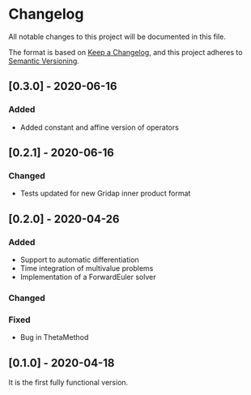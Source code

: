 # Changelog
All notable changes to this project will be documented in this file.

The format is based on [Keep a Changelog](https://keepachangelog.com/en/1.0.0/),
and this project adheres to [Semantic Versioning](https://semver.org/spec/v2.0.0.html).

## [0.3.0] - 2020-06-16

### Added

  - Added constant and affine version of operators

## [0.2.1] - 2020-06-16

### Changed

  - Tests updated for new Gridap inner product format

## [0.2.0] - 2020-04-26

### Added

  - Support to automatic differentiation
  - Time integration of multivalue problems
  - Implementation of a ForwardEuler solver

### Changed

### Fixed

  - Bug in ThetaMethod

## [0.1.0] - 2020-04-18

It is the first fully functional version.
